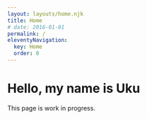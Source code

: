 ```yaml
---
layout: layouts/home.njk
title: Home
# date: 2016-01-01
permalink: /
eleventyNavigation:
  key: Home
  order: 0
---
```

# Hello, my name is Uku

This page is work in progress.